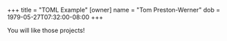 +++
  title = "TOML Example"
  [owner]
  name = "Tom Preston-Werner"
  dob = 1979-05-27T07:32:00-08:00
+++

You will like those projects!
